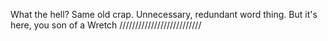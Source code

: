 What the hell? Same old crap. Unnecessary, redundant word thing. But it's here, you son of a Wretch //////////////////////////
